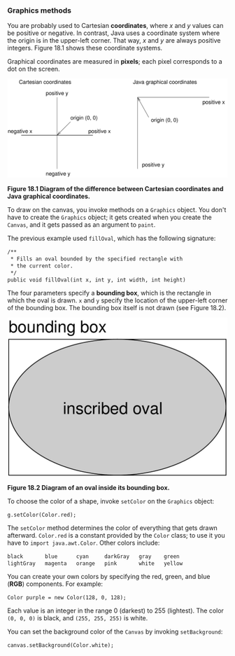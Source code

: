 ###  Graphics methods



You are probably used to Cartesian **coordinates**, where $x$ and $y$ values can be positive or negative.
In contrast, Java uses a coordinate system where the origin is in the upper-left corner.
That way, $x$ and $y$ are always positive integers.
Figure 18.1 shows these coordinate systems.

Graphical coordinates are measured in **pixels**; each pixel corresponds to a dot on the screen.

![Figure 18.1 Diagram of the difference between Cartesian coordinates and Java graphical coordinates.](figs/coordinates.jpg)

**Figure 18.1 Diagram of the difference between Cartesian coordinates and Java graphical coordinates.**

To draw on the canvas, you invoke methods on a `Graphics` object.
You don't have to create the `Graphics` object; it gets created when you create the `Canvas`, and it gets passed as an argument to `paint`.

The previous example used `fillOval`, which has the following signature:

```code
/**
 * Fills an oval bounded by the specified rectangle with
 * the current color.
 */
public void fillOval(int x, int y, int width, int height)
```


The four parameters specify a **bounding box**, which is the rectangle in which the oval is drawn.
`x` and `y` specify the location of the upper-left corner of the bounding box.
The bounding box itself is not drawn (see Figure 18.2).

![Figure 18.2 Diagram of an oval inside its bounding box.](figs/circle.jpg)

**Figure 18.2 Diagram of an oval inside its bounding box.**


To choose the color of a shape, invoke `setColor` on the `Graphics` object:

```code
g.setColor(Color.red);
```

The `setColor` method determines the color of everything that gets drawn afterward.
`Color.red` is a constant provided by the `Color` class; to use it you have to `import java.awt.Color`.
Other colors include:

```code
black       blue      cyan     darkGray   gray    green
lightGray   magenta   orange   pink       white   yellow
```


You can create your own colors by specifying the red, green, and blue (**RGB**) components.
For example:

```code
Color purple = new Color(128, 0, 128);
```

Each value is an integer in the range 0 (darkest) to 255 (lightest).
The color `(0, 0, 0)` is black, and `(255, 255, 255)` is white.

You can set the background color of the `Canvas` by invoking `setBackground`:

```code
canvas.setBackground(Color.white);
```